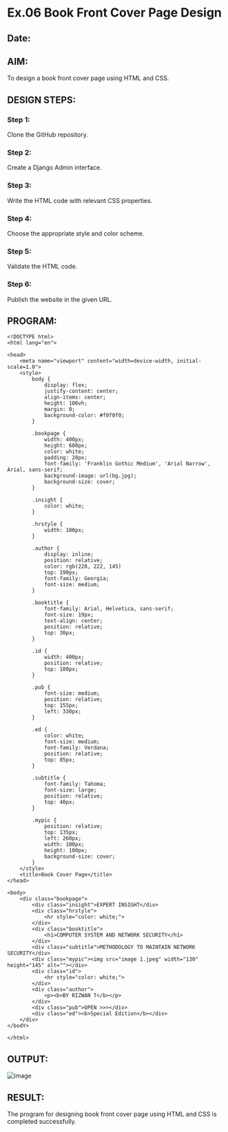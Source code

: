 # Ex.06 Book Front Cover Page Design
## Date:

## AIM:
To design a book front cover page using HTML and CSS.

## DESIGN STEPS:

### Step 1:
Clone the GitHub repository.

### Step 2:
Create a Django Admin interface.

### Step 3:
Write the HTML code with relevant CSS properties.

### Step 4:
Choose the appropriate style and color scheme.

### Step 5:
Validate the HTML code.

### Step 6:
Publish the website in the given URL.

## PROGRAM:
```
<!DOCTYPE html>
<html lang="en">

<head>
    <meta name="viewport" content="width=device-width, initial-scale=1.0">
    <style>
        body {
            display: flex;
            justify-content: center;
            align-items: center;
            height: 100vh;
            margin: 0;
            background-color: #f0f0f0;
        }

        .bookpage {
            width: 400px;
            height: 600px;
            color: white;
            padding: 20px;
            font-family: 'Franklin Gothic Medium', 'Arial Narrow', Arial, sans-serif;
            background-image: url(bg.jpg);
            background-size: cover;
        }

        .insight {
            color: white;
        }

        .hrstyle {
            width: 100px;
        }

        .author {
            display: inline;
            position: relative;
            color: rgb(228, 222, 145)
            top: 190px;
            font-family: Georgia;
            font-size: medium;
        }

        .booktitle {
            font-family: Arial, Helvetica, sans-serif;
            font-size: 19px;
            text-align: center;
            position: relative;
            top: 30px;
        }

        .id {
            width: 400px;
            position: relative;
            top: 180px;
        }

        .pub {
            font-size: medium;
            position: relative;
            top: 155px;
            left: 330px;
        }

        .ed {
            color: white;
            font-size: medium;
            font-family: Verdana;
            position: relative;
            top: 85px;
        }

        .subtitle {
            font-family: Tahoma;
            font-size: large;
            position: relative;
            top: 40px;
        }

        .mypic {
            position: relative;
            top: 135px;
            left: 260px;
            width: 100px;
            height: 100px;
            background-size: cover;
        }
    </style>
    <title>Book Cover Page</title>
</head>

<body>
    <div class="bookpage">
        <div class="insight">EXPERT INSIGHT</div>
        <div class="hrstyle">
            <hr style="color: white;">
        </div>
        <div class="booktitle">
            <h1>COMPUTER SYSTEM AND NETWORK SECURITY</h1>
        </div>
        <div class="subtitle">METHODOLOGY TO MAINTAIN NETWORK SECURITY</div>
        <div class="mypic"><img src="image 1.jpeg" width="130" height="145" alt=""></div>
        <div class="id">
            <hr style="color: white;">
        </div>
        <div class="author">
            <p><b>BY RIZWAN T</b></p>
        </div>
        <div class="pub">OPEN >>></div>
        <div class="ed"><b>Special Edition</b></div>
    </div>
</bodY>

</html>
```


## OUTPUT:

![image](https://github.com/rizwanrayyan/cover/assets/121215820/0686f682-510b-4970-8edf-28d7237b5a8e)


## RESULT:
The program for designing book front cover page using HTML and CSS is completed successfully.
